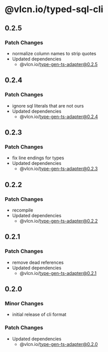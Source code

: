 # @vlcn.io/typed-sql-cli

## 0.2.5

### Patch Changes

- normalize column names to strip quotes
- Updated dependencies
  - @vlcn.io/type-gen-ts-adapter@0.2.5

## 0.2.4

### Patch Changes

- ignore sql literals that are not ours
- Updated dependencies
  - @vlcn.io/type-gen-ts-adapter@0.2.4

## 0.2.3

### Patch Changes

- fix line endings for types
- Updated dependencies
  - @vlcn.io/type-gen-ts-adapter@0.2.3

## 0.2.2

### Patch Changes

- recompile
- Updated dependencies
  - @vlcn.io/type-gen-ts-adapter@0.2.2

## 0.2.1

### Patch Changes

- remove dead references
- Updated dependencies
  - @vlcn.io/type-gen-ts-adapter@0.2.1

## 0.2.0

### Minor Changes

- initial release of cli format

### Patch Changes

- Updated dependencies
  - @vlcn.io/type-gen-ts-adapter@0.2.0
